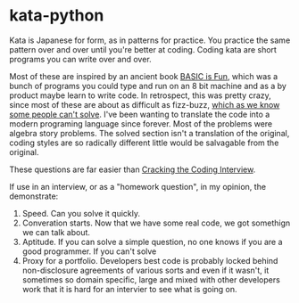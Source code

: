 # kata-python
Kata is Japanese for form, as in patterns for practice. You practice the same pattern over and over until you're better at coding. Coding kata are short programs 
you can write over and over.

Most of these are inspired by an ancient book [BASIC is Fun](https://www.amazon.com/Basic-Fun-Computer-Problems-Children/dp/0380806061), which was a bunch of programs you could type and run on an 8 bit machine and as a by product maybe learn to write code. In retrospect, this was pretty crazy, since most of these are about as difficult as fizz-buzz, [which as we know some people can't solve](https://en.wikipedia.org/wiki/Fizz_buzz). I've been wanting to translate the code into a modern programing language since forever. Most of the problems were algebra story problems. The solved section isn't a translation of the original, coding styles are so radically different little would be salvagable from the original.

These questions are far easier than [Cracking the Coding Interview](https://www.amazon.com/Cracking-Coding-Interview-Programming-Questions/dp/0984782850/ref=pd_sbs_14_img_0?_encoding=UTF8&psc=1&refRID=JV9XCVQ6A174G137R2W2).

If use in an interview, or as a "homework question", in my opinion, the demonstrate:

1. Speed. Can you solve it quickly.
2. Converation starts. Now that we have some real code, we got somethign we can talk about.
3. Aptitude. If you can solve a simple question, no one knows if you are a good programmer. If you can't solve
4. Proxy for a portfolio. Developers best code is probably locked behind non-disclosure agreements of various sorts and even if it wasn't, it sometimes so domain specific, large and mixed with other developers work that it is hard for an intervier to see what is going on.
